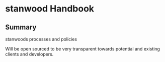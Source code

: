 # stanwood Handbook
## Summary
stanwoods processes and policies

Will be open sourced to be very transparent towards potential and existing clients and developers.